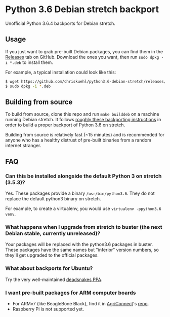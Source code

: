 Python 3.6 Debian stretch backport
========

Unofficial Python 3.6.4 backports for Debian stretch.


## Usage

If you just want to grab pre-built Debian packages, you can find them in the
[Releases][releases] tab on GitHub. Download the ones you want, then run `sudo
dpkg -i *.deb` to install them.

For example, a typical installation could look like this:

```bash
$ wget https://github.com/chriskuehl/python3.6-debian-stretch/releases/download/v3.6.4-4-deb9u1/{python3.6_3.6.4-4.deb9u1_amd64,python3.6-minimal_3.6.4-4.deb9u1_amd64,python3.6-dev_3.6.4-4.deb9u1_amd64,libpython3.6_3.6.4-4.deb9u1_amd64,libpython3.6-minimal_3.6.4-4.deb9u1_amd64,libpython3.6-stdlib_3.6.4-4.deb9u1_amd64,libpython3.6-dev_3.6.4-4.deb9u1_amd64}.deb
$ sudo dpkg -i *.deb
```


## Building from source

To build from source, clone this repo and run `make builddeb` on a machine
running Debian stretch. It follows [roughly these backporting
instructions][how-to-backport] in order to build a proper backport of Python
3.6 on stretch.

Building from source is relatively fast (~15 minutes) and is recommended for
anyone who has a healthy distrust of pre-built binaries from a random internet
stranger.


[how-to-backport]: https://www.ocf.berkeley.edu/docs/staff/procedures/backporting-packages/
[releases]: https://github.com/chriskuehl/python3.6-debian-stretch/releases


## FAQ
### Can this be installed alongside the default Python 3 on stretch (3.5.3)?

Yes. These packages provide a binary `/usr/bin/python3.6`. They do not replace
the default python3 binary on stretch.

For example, to create a virtualenv, you would use `virtualenv -ppython3.6 venv`.


### What happens when I upgrade from stretch to buster (the next Debian stable, currently unreleased)?

Your packages will be replaced with the python3.6 packages in buster. These
packages have the same names but "inferior" version numbers, so they'll get
upgraded to the official packages.


### What about backports for Ubuntu?

Try the very well-maintained [deadsnakes PPA](https://launchpad.net/~deadsnakes/+archive/ubuntu/ppa).

### I want pre-built packages for ARM computer boards

- For ARMv7 (like BeagleBone Black), find it in [AgriConnect](https://agriconnect.vn)'s [repo](https://gemfury.com/agriconnect).
- Raspberry Pi is not supported yet.
